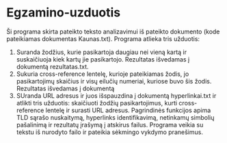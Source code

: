 # Egzamino-uzduotis

Ši programa skirta pateikto teksto analizavimui iš pateikto dokumento (kode pateikiamas dokumentas Kaunas.txt).
Programa atlieka tris užduotis:
1. Suranda žodžius, kurie pasikartoja daugiau nei vieną kartą ir suskaičiuoja kiek kartų jie pasikartojo. Rezultatas išvedamas į dokumentą rezultatas.txt.
2. Sukuria cross-reference lentelę, kurioje pateikiamas žodis, jo pasikartojimų skaičius ir visų eilučių numeriai, kuriose buvo šis žodis. Rezultatas išvedamas į dokumentą 
3. SUranda URL adresus ir juos išspauzdina į dokumentą hyperlinkai.txt
ir atlikti tris užduotis: skaičiuoti žodžių pasikartojimus, kurti cross-reference lentelę ir surasti URL adresus. Pagrindinės funkcijos apima TLD sąrašo nuskaitymą, hyperlinks identifikavimą, netinkamų simbolių pašalinimą ir rezultatų įrašymą į atskirus failus. Programa veikia su tekstu iš nurodyto failo ir pateikia sėkmingo vykdymo pranešimus.

